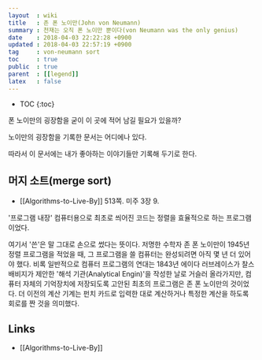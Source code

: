 ```yaml
---
layout  : wiki
title   : 존 폰 노이만(John von Neumann)
summary : 천재는 오직 폰 노이만 뿐이다(von Neumann was the only genius)
date    : 2018-04-03 22:22:28 +0900
updated : 2018-04-03 22:57:19 +0900
tag     : von-neumann sort
toc     : true
public  : true
parent  : [[legend]]
latex   : false
---
```

* TOC
{:toc}

폰 노이만의 굉장함을 굳이 이 곳에 적어 남길 필요가 있을까?

노이만의 굉장함을 기록한 문서는 어디에나 있다.

따라서 이 문서에는 내가 좋아하는 이야기들만 기록해 두기로 한다.




## 머지 소트(merge sort)

* [[Algorithms-to-Live-By]] 513쪽. 미주 3장 9.

>
'프로그램 내장' 컴퓨터용으로 최초로 씌어진 코드는 정렬을 효율적으로 하는 프로그램이었다.

>
여기서 '쓴'은 말 그대로 손으로 썼다는 뜻이다.
저명한 수학자 존 폰 노이만이 1945년 정렬 프로그램을 적었을 때,
그 프로그램을 쓸 컴퓨터는 완성되려면 아직 몇 년 더 있어야 했다.
비록 일반적으로 컴퓨터 프로그램의 연대는
1843년 에이다 러브레이스가 찰스 배비지가 제안한 '해석 기관(Analytical Engin)'을 작성한 날로 거슬러 올라가지만,
컴퓨터 자체의 기억장치에 저장되도록 고안된 최초의 프로그램은 존 폰 노이만의 것이었다.
더 이전의 계산 기계는 펀치 카드로 입력한 대로 계산하거나 특정한 계산을 하도록 회로를 짠 것을 의미했다.


## Links

* [[Algorithms-to-Live-By]]

